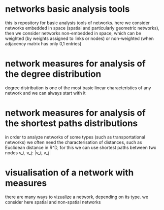 
# networks basic analysis tools 
this is repository for basic analysis tools of networks. 
here we consider networks embedded in space (spatial and particularly geometric networks), 
then we consider networks non-embedded in space, which can be weighted (by weights assigned to links or nodes) 
or non-weighted (when adjacency matrix has only 0,1 entries)


# network measures for analysis of the degree distribution 
degree distribution is one of the most basic linear characteristics of any network and we can always start with it

# network measures for analysis of the shortest paths distributions 
in order to analyze networks of some types (such as transportational networks) we often need 
the characterisation of distances, such as Euclidean distance in R^D, for this we can use shortest paths between two nodes 
v_i, v_j: |v_i, v_j|


# visualisation of a network with measures  
there are many ways to vizualize a network, depending on its type. we consider here spatial and non-spatial networks
